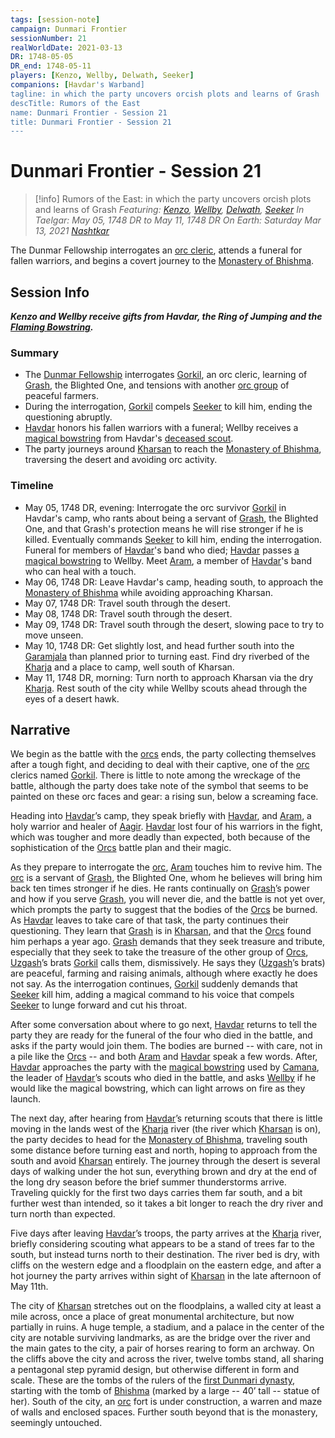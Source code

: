 ```yaml
---
tags: [session-note]
campaign: Dunmari Frontier
sessionNumber: 21
realWorldDate: 2021-03-13
DR: 1748-05-05
DR_end: 1748-05-11
players: [Kenzo, Wellby, Delwath, Seeker]
companions: [Havdar's Warband]
tagline: in which the party uncovers orcish plots and learns of Grash
descTitle: Rumors of the East
name: Dunmari Frontier - Session 21
title: Dunmari Frontier - Session 21
---
```

# Dunmari Frontier - Session 21

>[!info] Rumors of the East: in which the party uncovers orcish plots and learns of Grash
> *Featuring: [Kenzo](<../../../people/pcs/dunmar-fellowship/kenzo.md>), [Wellby](<../../../people/pcs/dunmar-fellowship/wellby.md>), [Delwath](<../../../people/pcs/dunmar-fellowship/delwath.md>), [Seeker](<../../../people/pcs/dunmar-fellowship/seeker.md>)*
> *In Taelgar: May 05, 1748 DR to May 11, 1748 DR*
> *On Earth: Saturday Mar 13, 2021*
> *[Nashtkar](<../../../gazetteer/greater-dunmar/dunmari-basin/nashtkar.md>)*

The Dunmar Fellowship interrogates an [orc cleric](<../../../people/orcs/gorkil.md>), attends a funeral for fallen warriors, and begins a covert journey to the [Monastery of Bhishma](<../../../gazetteer/greater-dunmar/dunmari-basin/monastery-of-bhishma.md>).
## Session Info

***Kenzo and Wellby receive gifts from Havdar, the Ring of Jumping and the [Flaming Bowstring](<../treasure/flaming-bowstring.md>).*** 
### Summary
- The [Dunmar Fellowship](<../../../people/pcs/dunmar-fellowship/dunmar-fellowship.md>) interrogates [Gorkil](<../../../people/orcs/gorkil.md>), an orc cleric, learning of [Grash](<../../../people/other-nonhumans/grash.md>), the Blighted One, and tensions with another [orc group](<../../../groups/orc-hordes/people-of-the-rainbow.md>) of peaceful farmers.
- During the interrogation, [Gorkil](<../../../people/orcs/gorkil.md>) compels [Seeker](<../../../people/pcs/dunmar-fellowship/seeker.md>) to kill him, ending the questioning abruptly.
- [Havdar](<../../../people/dunmari/havdar.md>) honors his fallen warriors with a funeral; Wellby receives a [magical bowstring](<../treasure/flaming-bowstring.md>) from Havdar's [deceased scout](<../../../people/dunmari/camana.md>).
- The party journeys around [Kharsan](<../../../gazetteer/greater-dunmar/dunmari-basin/kharsan.md>) to reach the [Monastery of Bhishma](<../../../gazetteer/greater-dunmar/dunmari-basin/monastery-of-bhishma.md>), traversing the desert and avoiding orc activity.

### Timeline
- May 05, 1748 DR, evening: Interrogate the orc survivor [Gorkil](<../../../people/orcs/gorkil.md>) in Havdar's camp, who rants about being a servant of [Grash](<../../../people/other-nonhumans/grash.md>), the Blighted One, and that Grash's protection means he will rise stronger if he is killed. Eventually commands [Seeker](<../../../people/pcs/dunmar-fellowship/seeker.md>) to kill him, ending the interrogation. Funeral for members of [Havdar](<../../../people/dunmari/havdar.md>)'s band who died; [Havdar](<../../../people/dunmari/havdar.md>) passes [a magical bowstring](<../treasure/flaming-bowstring.md>) to Wellby. Meet [Aram](<../../../people/dunmari/aram.md>), a member of [Havdar](<../../../people/dunmari/havdar.md>)'s band who can heal with a touch. 
- May 06, 1748 DR: Leave Havdar's camp, heading south, to approach the [Monastery of Bhishma](<../../../gazetteer/greater-dunmar/dunmari-basin/monastery-of-bhishma.md>) while avoiding approaching Kharsan.
- May 07, 1748 DR: Travel south through the desert.
- May 08, 1748 DR: Travel south through the desert.
- May 09, 1748 DR: Travel south through the desert, slowing pace to try to move unseen.
- May 10, 1748 DR: Get slightly lost, and head further south into the [Garamjala](<../../../gazetteer/greater-dunmar/garamjala-plateau/garamjala-desert.md>) than planned prior to turning east. Find dry riverbed of the [Kharja](<../../../gazetteer/istaros-watershed/rivers/kharja.md>) and a place to camp, well south of Kharsan.
- May 11, 1748 DR, morning: Turn north to approach Kharsan via the dry [Kharja](<../../../gazetteer/istaros-watershed/rivers/kharja.md>). Rest south of the city while Wellby scouts ahead through the eyes of a desert hawk. 


## Narrative
We begin as the battle with the [orcs](<../../../species/children-of-the-embodied-gods/orcs/orcs.md>) ends, the party collecting themselves after a tough fight, and deciding to deal with their captive, one of the [orc](<../../../species/children-of-the-embodied-gods/orcs/orcs.md>) clerics named [Gorkil](<../../../people/orcs/gorkil.md>). There is little to note among the wreckage of the battle, although the party does take note of the symbol that seems to be painted on these orc faces and gear: a rising sun, below a screaming face. 

Heading into [Havdar](<../../../people/dunmari/havdar.md>)’s camp, they speak briefly with [Havdar](<../../../people/dunmari/havdar.md>), and [Aram](<../../../people/dunmari/aram.md>), a holy warrior and healer of [Aagir](<../../../cosmology/gods/incorporeal-gods/dunmari-pantheon/aagir.md>). [Havdar](<../../../people/dunmari/havdar.md>) lost four of his warriors in the fight, which was tougher and more deadly than expected, both because of the sophistication of the [Orcs](<../../../species/children-of-the-embodied-gods/orcs/orcs.md>) battle plan and their magic. 

As they prepare to interrogate the [orc](<../../../species/children-of-the-embodied-gods/orcs/orcs.md>), [Aram](<../../../people/dunmari/aram.md>) touches him to revive him. The [orc](<../../../species/children-of-the-embodied-gods/orcs/orcs.md>) is a servant of [Grash](<../../../people/other-nonhumans/grash.md>), the Blighted One, whom he believes will bring him back ten times stronger if he dies. He rants continually on [Grash](<../../../people/other-nonhumans/grash.md>)’s power and how if you serve [Grash](<../../../people/other-nonhumans/grash.md>), you will never die, and the battle is not yet over, which prompts the party to suggest that the bodies of the [Orcs](<../../../species/children-of-the-embodied-gods/orcs/orcs.md>) be burned. As [Havdar](<../../../people/dunmari/havdar.md>) leaves to take care of that task, the party continues their questioning. They learn that [Grash](<../../../people/other-nonhumans/grash.md>) is in [Kharsan](<../../../gazetteer/greater-dunmar/dunmari-basin/kharsan.md>), and that the [Orcs](<../../../species/children-of-the-embodied-gods/orcs/orcs.md>) found him perhaps a year ago. [Grash](<../../../people/other-nonhumans/grash.md>) demands that they seek treasure and tribute, especially that they seek to take the treasure of the other group of [Orcs](<../../../species/children-of-the-embodied-gods/orcs/orcs.md>), [Uzgash](<../../../people/orcs/uzgash.md>)’s brats [Gorkil](<../../../people/orcs/gorkil.md>) calls them, dismissively. He says they ([Uzgash](<../../../people/orcs/uzgash.md>)’s brats) are peaceful, farming and raising animals, although where exactly he does not say. As the interrogation continues, [Gorkil](<../../../people/orcs/gorkil.md>) suddenly demands that [Seeker](<../../../people/pcs/dunmar-fellowship/seeker.md>) kill him, adding a magical command to his voice that compels [Seeker](<../../../people/pcs/dunmar-fellowship/seeker.md>) to lunge forward and cut his throat. 

After some conversation about where to go next, [Havdar](<../../../people/dunmari/havdar.md>) returns to tell the party they are ready for the funeral of the four who died in the battle, and asks if the party would join them. The bodies are burned -- with care, not in a pile like the [Orcs](<../../../species/children-of-the-embodied-gods/orcs/orcs.md>) -- and both [Aram](<../../../people/dunmari/aram.md>) and [Havdar](<../../../people/dunmari/havdar.md>) speak a few words. After, [Havdar](<../../../people/dunmari/havdar.md>) approaches the party with the [magical bowstring](<../treasure/flaming-bowstring.md>) used by [Camana](<../../../people/dunmari/camana.md>), the leader of [Havdar](<../../../people/dunmari/havdar.md>)’s scouts who died in the battle, and asks [Wellby](<../../../people/pcs/dunmar-fellowship/wellby.md>) if he would like the magical bowstring, which can light arrows on fire as they launch. 

The next day, after hearing from [Havdar](<../../../people/dunmari/havdar.md>)’s returning scouts that there is little moving in the lands west of the [Kharja](<../../../gazetteer/istaros-watershed/rivers/kharja.md>) river (the river which [Kharsan](<../../../gazetteer/greater-dunmar/dunmari-basin/kharsan.md>) is on), the party decides to head for the [Monastery of Bhishma](<../../../gazetteer/greater-dunmar/dunmari-basin/monastery-of-bhishma.md>), traveling south some distance before turning east and north, hoping to approach from the south and avoid [Kharsan](<../../../gazetteer/greater-dunmar/dunmari-basin/kharsan.md>) entirely. The journey through the desert is several days of walking under the hot sun, everything brown and dry at the end of the long dry season before the brief summer thunderstorms arrive. Traveling quickly for the first two days carries them far south, and a bit further west than intended, so it takes a bit longer to reach the dry river and turn north than expected.

Five days after leaving [Havdar](<../../../people/dunmari/havdar.md>)’s troops, the party arrives at the [Kharja](<../../../gazetteer/istaros-watershed/rivers/kharja.md>) river, briefly considering scouting what appears to be a stand of trees far to the south, but instead turns north to their destination. The river bed is dry, with cliffs on the western edge and a floodplain on the eastern edge, and after a hot journey the party arrives within sight of [Kharsan](<../../../gazetteer/greater-dunmar/dunmari-basin/kharsan.md>) in the late afternoon of May 11th. 

The city of [Kharsan](<../../../gazetteer/greater-dunmar/dunmari-basin/kharsan.md>) stretches out on the floodplains, a walled city at least a mile across, once a place of great monumental architecture, but now partially in ruins. A huge temple, a stadium, and a palace in the center of the city are notable surviving landmarks, as are the bridge over the river and the main gates to the city, a pair of horses rearing to form an archway. On the cliffs above the city and across the river, twelve tombs stand, all sharing a pentagonal step pyramid design, but otherwise different in form and scale. These are the tombs of the rulers of the [first Dunmari dynasty](<../../../groups/dunmari-dynasties/aatmaji-dynasty.md>), starting with the tomb of [Bhishma](<../../../cosmology/gods/incorporeal-gods/dunmari-pantheon/bhishma.md>) (marked by a large -- 40’ tall -- statue of her). South of the city, an [orc](<../../../species/children-of-the-embodied-gods/orcs/orcs.md>) fort is under construction, a warren and maze of walls and enclosed spaces. Further south beyond that is the monastery, seemingly untouched. 
